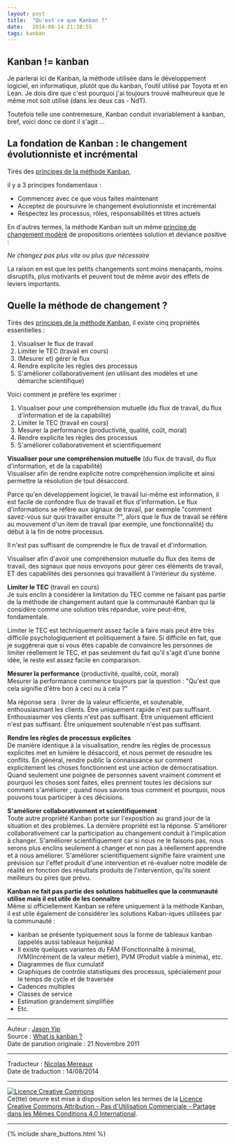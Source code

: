 ```yaml
---
layout: post
title:  "Qu'est ce que Kanban ?"
date:   2014-08-14 21:38:55
tags: kanban
---
```

## Kanban != kanban

Je parlerai ici de Kanban, la méthode utilisée dans le développement logiciel, en informatique, plutôt que du kanban, l'outil utilisé par Toyota et en Lean. Je dois dire que c'est pourquoi j'ai toujours trouvé malheureux que le même mot soit utilisé (dans les deux cas - NdT).

Toutefois telle une contremesure, Kanban conduit invariablement à kanban, bref, voici donc ce dont il s'agit ...

## La fondation de Kanban : le changement évolutionniste et incrémental

Tirés des [principes de la méthode Kanban](http://agilemanagement.net/index.php/Blog/the_principles_of_the_kanban_method/),

il y a 3 principes fondamentaux :

* Commencez avec ce que vous faites maintenant
* Acceptez de poursuivre le changement évolutionniste et incrémental
* Respectez les processus, rôles, responsabilités et titres actuels

En d'autres termes, la méthode Kanban suit un même [principe de changement modéré](http://solutionfocusedchange.blogspot.com/2011/11/change-sparsity-principle-in-solution.html?spref=tw) de propositions orientées solution et déviance positive :

_Ne changez pas plus vite ou plus que nécessaire_

La raison en est que les petits changements sont moins menaçants, moins disruptifs, plus motivants et peuvent tout de même avoir des effets de leviers importants.

## Quelle la méthode de changement ?

Tirés des [principes de la méthode Kanban](http://agilemanagement.net/index.php/Blog/the_principles_of_the_kanban_method/),
il existe cinq propriétés essentielles :

1. Visualiser le flux de travail
2. Limiter le TEC (travail en cours)
3. (Mesurer et) gérer le flux
4. Rendre explicite les règles des processus
5. S'améliorer collaborativement (en utilisant des modèles et une démarche scientifique)

Voici comment je préfère les exprimer :  

1. Visualiser pour une compréhension mutuelle (du flux de travail, du flux d'information et de la capabilité)
2. Limiter le TEC (travail en cours)
3. Mesurer la performance (productivité, qualité, coût, moral)
4. Rendre explicite les règles des processus
5. S'améliorer collaborativement et scientifiquement

**Visualiser pour une compréhension mutuelle** (du flux de travail, du flux d'information, et de la capabilité)  
Visualiser afin de rendre explicite notre compréhension implicite et ainsi permettre la résolution de tout désaccord.

Parce qu'en développement logiciel, le travail lui-même est information, il est facile de confondre flux de travail et flux d'information. Le flux d'informations se réfère aux signaux de travail, par exemple "comment savez-vous sur quoi travailler ensuite ?", alors que le flux de travail se réfère au mouvement d'un item de travail (par exemple, une fonctionnalité) du début à la fin de notre processus.

Il n'est pas suffisant de comprendre le flux de travail et d'information.

Visualiser afin d'avoir une compréhension mutuelle du flux des items de travail, des signaux que nous envoyons pour gérer ces éléments de travail, ET des capabilités des personnes qui travaillent à l'intérieur du système.

**Limiter le TEC** (travail en cours)  
Je suis enclin à considérer la limitation du TEC comme ne faisant pas partie de la méthode de changement autant que la communauté Kanban qui la considère comme une solution très répandue, voire peut-être, fondamentale.

Limiter le TEC est techniquement assez facile à faire mais peut être très difficile psychologiquement et politiquement à faire. Si difficile en fait, que je suggèrerai que si vous êtes capable de convaincre les personnes de limiter réellement le TEC, et pas seulement du fait qu'il s'agit d'une bonne idée, le reste est assez facile en comparaison.

**Mesurer la performance** (productivité, qualité, coût, moral)  
Mesurer la performance commence toujours par la question : "Qu'est que cela signifie d'être bon à ceci ou à cela ?"

Ma réponse sera : livrer de la valeur efficiente, et soutenable, enthousiasmant les clients. Être uniquement rapide n'est pas suffisant. Enthousiasmer vos clients n'est pas suffisant. Être uniquement efficient n'est pas suffisant. Être uniquement soutenable n'est pas suffisant.

**Rendre les règles de processus explicites**  
De manière identique à la visualisation, rendre les règles de processus explicites met en lumière le désaccord, et nous permet de résoudre les conflits. En général, rendre public la connaissance sur comment explicitement les choses fonctionnent est une action de démocratisation. Quand seulement une poignée de personnes savent vraiment comment et pourquoi les choses sont faites, elles prennent toutes les décisions sur comment s'améliorer ; quand nous savons tous comment et pourquoi, nous pouvons tous participer à ces décisions.

**S'améliorer collaborativement et scientifiquement**  
Toute autre propriété Kanban porte sur l'exposition au grand jour de la situation et des problèmes. La dernière propriété est la réponse. S'améliorer collaborativement car la participation au changement conduit à l'implication à changer. S'améliorer scientifiquement car si nous ne le faisons pas, nous serons plus enclins seulement à changer et non pas à réellement apprendre et à nous améliorer. S'améliorer scientifiquement signifie faire vraiment une prévision sur l'effet produit d'une intervention et ré-évaluer notre modèle de réalité en fonction des résultats produits de l'intervention, qu'ils soient meilleurs ou pires que prévu.

**Kanban ne fait pas partie des solutions habituelles que la communauté utilise mais il est utile de les connaître**  
Même si officiellement Kanban se réfère uniquement à la méthode Kanban, il est utile également de considérer les solutions Kaban-iques utilisées par la communauté :

* kanban se présente typiquement sous la forme de tableaux kanban (appelés aussi tableaux heijunka)
* Il existe quelques variantes du FAM (Fonctionnalité à minima), IVM(Incrément de la valeur métier), PVM (Produit viable à minima), etc.
* Diagrammes de flux cumulatif
* Graphiques de contrôle statistiques des processus, spécialement pour le temps de cycle et de traversée
* Cadences multiples
* Classes de service
* Estimation grandement simplifiée
* Etc.


---
Auteur : [Jason Yip](https://plus.google.com/+JasonYip)  
Source : [What is kanban ?](http://jchyip.blogspot.fr/2011/11/what-is-kanban.html)  
Date de parution originale : 21 Novembre 2011  

---
Traducteur : [Nicolas Mereaux](http://www.les-traducteurs-agiles.org/traducteurs/)  
Date de traduction : 14/08/2014  

---

<a rel="license" href="http://creativecommons.org/licenses/by-nc-sa/4.0/"><img alt="Licence Creative Commons" style="border-width:0" src="http://i.creativecommons.org/l/by-nc-sa/4.0/88x31.png" /></a><br />Ce(tte) oeuvre est mise à disposition selon les termes de la <a rel="license" href="http://creativecommons.org/licenses/by-nc-sa/4.0/">Licence Creative Commons Attribution - Pas d'Utilisation Commerciale - Partage dans les Mêmes Conditions 4.0 International</a>.

---

{% include share_buttons.html %}
